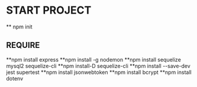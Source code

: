 # START PROJECT 
** npm init

## REQUIRE
**npm install express
**npm install -g nodemon
**npm install sequelize mysql2 sequelize-cli
**npm install-D sequelize-cli
**npm install --save-dev jest supertest
**npm install jsonwebtoken
**npm install bcrypt
**npm install dotenv